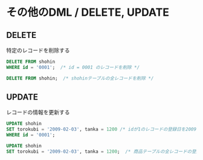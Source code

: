 # その他のDML / DELETE, UPDATE

## DELETE
特定のレコードを削除する

```sql
DELETE FROM shohin
WHERE id = '0001';  /* id = 0001 のレコードを削除 */

DELETE FROM shohin;  /* shohinテーブルの全レコードを削除 */
```

## UPDATE
レコードの情報を更新する

```sql
UPDATE shohin
SET torokubi = '2009-02-03', tanka = 1200 /* idが1のレコードの登録日を2009年2月3日、単価を1200円に変更 */
WHERE id = '0001';

UPDATE shohin
SET torokubi = '2009-02-03', tanka = 1200;  /* 商品テーブルの全レコードの登録日を2009年2月3日、単価を1200円に変更 */
```
